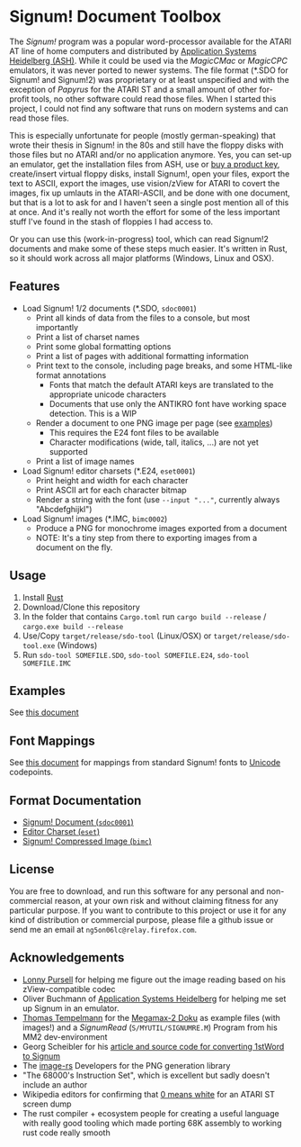 # Signum! Document Toolbox

The *Signum!* program was a popular word-processor available for the ATARI AT line of
home computers and distributed by [Application Systems Heidelberg (ASH)][ASH]. While it
could be used via the *MagicCMac* or *MagicCPC* emulators, it was never ported to newer
systems. The file format (*.SDO for Signum! and Signum!2) was proprietary or at least
unspecified and with the exception of *Papyrus* for the ATARI ST and a small amount of
other for-profit tools, no other software could read those files. When I started this
project, I could not find any software that runs on modern systems and can read those
files.

This is especially unfortunate for people (mostly german-speaking) that wrote their
thesis in Signum! in the 80s and still have the floppy disks with those files but no
ATARI and/or no application anymore. Yes, you can set-up an emulator, get the installation
files from ASH, use or [buy a product key][Signum!], create/insert virtual floppy disks,
install Signum!, open your files, export the text to ASCII, export the images, use
vision/zView for ATARI to covert the images, fix up umlauts in the ATARI-ASCII, and be
done with one document, but that is a lot to ask for and I haven't seen a single post
mention all of this at once. And it's really not worth the effort for some of the less
important stuff I've found in the stash of floppies I had access to.

Or you can use this (work-in-progress) tool, which can read Signum!2 documents and
make some of these steps much easier. It's written in Rust, so it should work across
all major platforms (Windows, Linux and OSX).

## Features

- Load Signum! 1/2 documents (*.SDO, `sdoc0001`)
    - Print all kinds of data from the files to a console, but most importantly
    - Print a list of charset names
    - Print some global formatting options
    - Print a list of pages with additional formatting information
    - Print text to the console, including page breaks, and some HTML-like format annotations
        - Fonts that match the default ATARI keys are translated to the appropriate unicode characters
        - Documents that use only the ANTIKRO font have working space detection. This is a WIP
    - Render a document to one PNG image per page (see [examples](#examples))
        - This requires the E24 font files to be available
        - Character modifications (wide, tall, italics, ...) are not yet supported
    - Print a list of image names
- Load Signum! editor charsets (*.E24, `eset0001`)
    - Print height and width for each character
    - Print ASCII art for each character bitmap
    - Render a string with the font (use `--input "..."`, currently always "Abcdefghijkl")
- Load Signum! images (*.IMC, `bimc0002`)
    - Produce a PNG for monochrome images exported from a document
    - NOTE: It's a tiny step from there to exporting images from a document on the fly.

## Usage

1. Install [Rust][Rust]
2. Download/Clone this repository
3. In the folder that contains `Cargo.toml` run `cargo build --release` / `cargo.exe build --release`
4. Use/Copy `target/release/sdo-tool` (Linux/OSX) or `target/release/sdo-tool.exe` (Windows)
5. Run `sdo-tool SOMEFILE.SDO`, `sdo-tool SOMEFILE.E24`, `sdo-tool SOMEFILE.IMC`

## Examples

See [this document](https://xiphoseer.github.io/sdo-tool/examples.html)

## Font Mappings

See [this document](https://xiphoseer.github.io/sdo-tool/font-mappings.html) for mappings from
standard Signum! fonts to [Unicode](https://unicode.org) codepoints.

## Format Documentation

- [Signum! Document (`sdoc0001`)](https://xiphoseer.github.io/sdo-tool/format-sdoc.html)
- [Editor Charset (`eset`)](https://xiphoseer.github.io/sdo-tool/format-eset.html)
- [Signum! Compressed Image (`bimc`)](https://xiphoseer.github.io/sdo-tool/format-bimc.html)

## License

You are free to download, and run this software for any personal and non-commercial reason,
at your own risk and without claiming fitness for any particular purpose. If you want to
contribute to this project or use it for any kind of distribution or commercial purpose,
please file a github issue or send me an email at `ng5on06lc@relay.firefox.com`.

## Acknowledgements

- [Lonny Pursell](http://atari.gfabasic.net/) for helping me figure out the image reading
  based on his zView-compatible codec
- Oliver Buchmann of [Application Systems Heidelberg](https://ashshop.biz) for helping
  me set up Signum in an emulator.
- [Thomas Tempelmann](http://tempel.org) for the [Megamax-2 Doku][MM2]
  as example files (with images!) and a *SignumRead* (`S/MYUTIL/SIGNUMRE.M`)
  Program from his MM2 dev-environment
- Georg Scheibler for his [article and source code for converting 1stWord to Signum][1stWord]
- The [image-rs] Developers for the PNG generation library
- "The 68000's Instruction Set", which is excellent but sadly doesn't include an author
- Wikipedia editors for confirming that [0 means white][ZERO-WHITE] for an ATARI ST screen dump
- The rust compiler + ecosystem people for creating a useful language with really good tooling
  which made porting 68K assembly to working rust code really smooth

[ASH]: https://application-systems.de
[Signum!]: https://www.ashshop.biz/diverses/atari/textverarbeitung/874/signum-2-download
[Rust]: https://www.rust-lang.org/learn/get-started
[image-rs]: https://crates.io/crates/image
[MM2]: http://www.tempel.org/files-d.html#MM2
[ZERO-WHITE]: https://en.wikipedia.org/wiki/List_of_monochrome_and_RGB_color_formats#Monochrome_(1-bit)
[1stWord]: http://stcarchiv.de/stc1989/02/von-1stword-zu-signum2